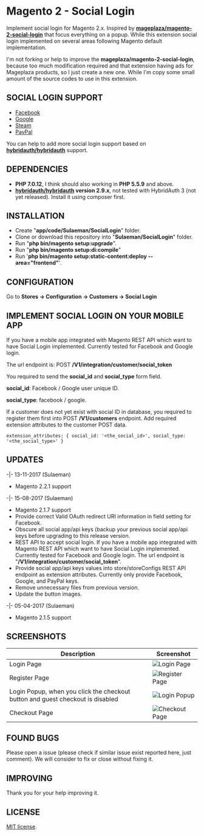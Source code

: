 # Magento 2 - Social Login
Implement social login for Magento 2.x. Inspired by **[mageplaza/magento-2-social-login](https://github.com/mageplaza/magento-2-social-login)** that focus everything on a popup. While this extension social login implemented on several areas following Magento default implementation.

I'm not forking or help to improve the **mageplaza/magento-2-social-login**, because too much modification required and that extension having ads for Mageplaza products, so I just create a new one.  While I'm copy some small amount of the source codes to use in this extension.


## SOCIAL LOGIN SUPPORT
- [Facebook](https://developers.facebook.com/apps)
- [Google](https://code.google.com/apis/console/)
- [Steam](http://steamcommunity.com/dev/apikey)
- [PayPal](https://developer.paypal.com/docs/integration/admin/manage-apps/)

You can help to add more social login support based on **[hybridauth/hybridauth](https://github.com/hybridauth/hybridauth)** support.


## DEPENDENCIES
- **PHP 7.0.12**, I think should also working in **PHP 5.5.9** and above.
- **[hybridauth/hybridauth](https://github.com/hybridauth/hybridauth) version 2.9.x**, not tested with HybridAuth 3 (not yet released). Install it using composer first.


## INSTALLATION
- Create "**app/code/Sulaeman/SocialLogin**" folder.
- Clone or download this repository into "**Sulaeman/SocialLogin**" folder. 
- Run "**php bin/magento setup:upgrade**".
- Run "**php bin/magento setup:di:compile**"
- Run '**php bin/magento setup:static-content:deploy --area="frontend"**'.


## CONFIGURATION
Go to **Stores -> Configuration -> Customers -> Social Login**


## IMPLEMENT SOCIAL LOGIN ON YOUR MOBILE APP
If you have a mobile app integrated with Magento REST API which want to have Social Login implemented. Currently tested for Facebook and Google login.

The url endpoint is: POST **/V1/integration/customer/social_token**

You required to send the **social_id** and **social_type** form field.

**social_id**: Facebook / Google user unique ID.

**social_type**: facebook / google.


If a customer does not yet exist with social ID in database, you required to register them first into POST **/V1/customers** endpoint. Add required extension attributes to the customer POST data.

`
extension_attributes: {
    social_id: '<the_social_id>',
    social_type: '<the_social_type>'
}
`


## UPDATES
-|- 13-11-2017 (Sulaeman)
   - Magento 2.2.1 support


-|- 15-08-2017 (Sulaeman)
   - Magento 2.1.7 support
   - Provide correct Valid OAuth redirect URI information in field setting for Facebook.
   - Obscure all social app/api keys (backup your previous social app/api keys before upgrading to this release version.
   - REST API to accept social login. If you have a mobile app integrated with Magento REST API which want to have Social Login implemented. Currently tested for Facebook and Google login. The url endpoint is "**/V1/integration/customer/social_token**".
   - Provide social app/api keys values into store/storeConfigs REST API endpoint as extension attributes. Currently only provide Facebook, Google, and PayPal keys.
   - Remove unnecessary files from previous version.
   - Update the button images.


-|- 05-04-2017 (Sulaeman)
   - Magento 2.1.5 support


## SCREENSHOTS
Description | Screenshot
------------ | -------------
Login Page | ![Login Page](../../blob/master/screenshots/login.jpg?raw=true)
Register Page | ![Register Page](../../blob/master/screenshots/register.jpg?raw=true)
Login Popup, when you click the checkout button and guest checkout is disabled | ![Login Popup](../../blob/master/screenshots/popup.jpg?raw=true)
Checkout Page | ![Checkout Page](../../blob/master/screenshots/checkout.jpg?raw=true)

## FOUND BUGS
Please open a issue (please check if similar issue exist reported here, just comment). We will consider to fix or close without fixing it.

## IMPROVING
Thank you for your help improving it.

## LICENSE
[MIT license](http://opensource.org/licenses/MIT).